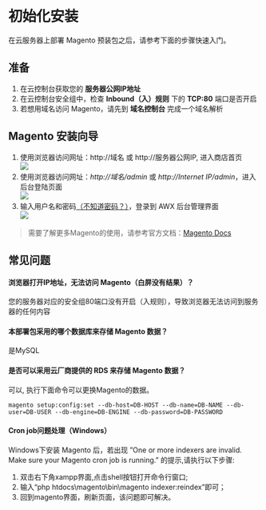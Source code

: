 # 初始化安装

在云服务器上部署 Magento 预装包之后，请参考下面的步骤快速入门。

## 准备

1. 在云控制台获取您的 **服务器公网IP地址** 
2. 在云控制台安全组中，检查 **Inbound（入）规则** 下的 **TCP:80** 端口是否开启
3. 若想用域名访问 Magento，请先到 **域名控制台** 完成一个域名解析

## Magento 安装向导

1. 使用浏览器访问网址：http://域名 或 http://服务器公网IP, 进入商店首页  
    ![](http://libs.websoft9.com/Websoft9/DocsPicture/zh/magento/magento-mall-websoft9.png)
2. 使用浏览器访问网址：*http://域名/admin* 或 *http://Internet IP/admin*，进入后台登陆页面  
    ![](http://libs.websoft9.com/Websoft9/DocsPicture/zh/magento/magento-login-websoft9.png)
3. 输入用户名和密码[（不知道密码？）](/zh/stack-accounts.md)，登录到 AWX 后台管理界面  
    ![](http://libs.websoft9.com/Websoft9/DocsPicture/zh/magento/magento-backend-websoft9.png)

> 需要了解更多Magento的使用，请参考官方文档：[Magento Docs](https://magento.com/resources/technical)

## 常见问题

#### 浏览器打开IP地址，无法访问 Magento（白屏没有结果）？

您的服务器对应的安全组80端口没有开启（入规则），导致浏览器无法访问到服务器的任何内容

#### 本部署包采用的哪个数据库来存储 Magento 数据？

是MySQL

#### 是否可以采用云厂商提供的 RDS 来存储 Magento 数据？

可以, 执行下面命令可以更换Magento的数据。

```
magento setup:config:set --db-host=DB-HOST --db-name=DB-NAME --db-user=DB-USER --db-engine=DB-ENGINE --db-password=DB-PASSWORD
```

#### Cron job问题处理（Windows）

Windows下安装 Magento 后，若出现 ”One or more indexers are invalid. Make sure your Magento cron job is running.” 的提示,请执行以下步骤:

1. 双击右下角xampp界面,点击shell按钮打开命令行窗口;
2. 输入“php htdocs\magento\bin\magento indexer:reindex”即可；
3. 回到magento界面，刷新页面，该问题即可解决。